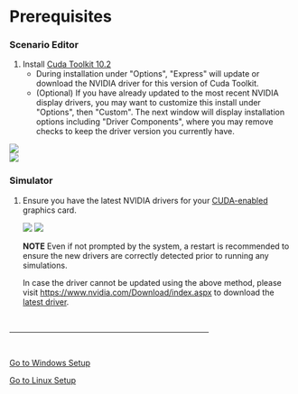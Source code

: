 # Prerequisites 

### Scenario Editor

1. Install [Cuda Toolkit 10.2](https://developer.nvidia.com/cuda-10.2-download-archive)
    - During installation under "Options", "Express" will update or download the NVIDIA driver for this version of Cuda Toolkit. 
    - (Optional) If you have already updated to the most recent NVIDIA display drivers, you may want to customize this install under "Options", then "Custom". The next window will display installation options including "Driver Components", where you may remove checks to keep the driver version you currently have.

<div class ='img_container'>

<div class="img_container">
    <img class='md_img' src="../imgs/cuda_options.png"/>
</div>

<div class="img_container">
    <img class='md_img' src="../imgs/cuda_options2.png"/>
</div>
  
</div>

### Simulator

1. Ensure you have the latest NVIDIA drivers for your [CUDA-enabled](https://developer.nvidia.com/cuda-gpus) graphics card.

	<div class="img_container">
    <img class='sm_img' src="../imgs/nvidia_driver2.png"/>
	<img class='semiwide_img' src="../imgs/nvidia_driver1.png"/>
    </div>

    **NOTE**
    Even if not prompted by the system, a restart is recommended to ensure the new drivers are correctly detected prior to running any simulations.

    In case the driver cannot be updated using the above method, please visit https://www.nvidia.com/Download/index.aspx to download the [latest driver](https://www.nvidia.com/Download/index.aspx).

<p>&nbsp;</p>

<hr width="70%"/>

<p>&nbsp;</p>

[Go to Windows Setup](../monoDrive_home/getting_started/Windows)

[Go to Linux Setup](../monoDrive_home/getting_started/Linux)

<p>&nbsp;</p>